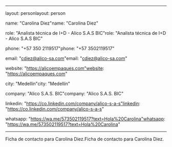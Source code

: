 ------

layout: personlayout: person

name: "Carolina Diez"name: "Carolina Diez"

role: "Analista técnica de I+D - Alico S.A.S BIC"role: "Analista técnica de I+D - Alico S.A.S BIC"

phone: "+57 350 2119517"phone: "+57 3502119517"

email: "cdiez@alico-sa.com"email: "cdiez@alico-sa.com"

website: "https://alicoempaques.com"website: "https://alicoempaques.com"

city: "Medellín"city: "Medellín"

company: "Alico S.A.S. BIC"company: "Alico S.A.S. BIC"

linkedin: "https://co.linkedin.com/company/alico-s-a-s"linkedin: "https://co.linkedin.com/company/alico-s-a-s"

whatsapp: "https://wa.me/573502119517?text=Hola%20Carolina"whatsapp: "https://wa.me/573502119517?text=Hola%20Carolina"

------



Ficha de contacto para Carolina Diez.Ficha de contacto para Carolina Diez.
